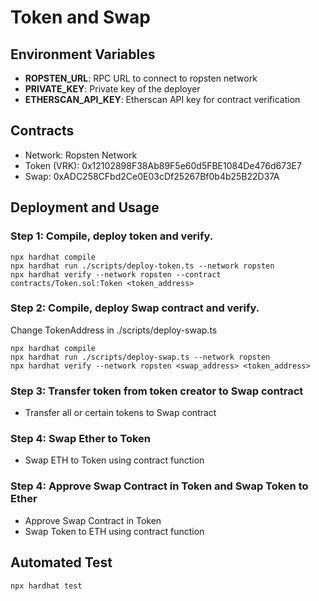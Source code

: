 # Token and Swap

## Environment Variables

- **ROPSTEN_URL**: RPC URL to connect to ropsten network
- **PRIVATE_KEY**: Private key of the deployer
- **ETHERSCAN_API_KEY**: Etherscan API key for contract verification

## Contracts

- Network: Ropsten Network
- Token (VRK): 0x12102898F38Ab89F5e60d5FBE1084De476d673E7
- Swap: 0xADC258CFbd2Ce0E03cDf25267Bf0b4b25B22D37A

## Deployment and Usage

### Step 1: Compile, deploy token and verify.

```shell
npx hardhat compile
npx hardhat run ./scripts/deploy-token.ts --network ropsten
npx hardhat verify --network ropsten --contract contracts/Token.sol:Token <token_address>
```

### Step 2: Compile, deploy Swap contract and verify.

Change TokenAddress in ./scripts/deploy-swap.ts

```shell
npx hardhat compile
npx hardhat run ./scripts/deploy-swap.ts --network ropsten
npx hardhat verify --network ropsten <swap_address> <token_address>
```

### Step 3: Transfer token from token creator to Swap contract

- Transfer all or certain tokens to Swap contract

### Step 4: Swap Ether to Token

- Swap ETH to Token using contract function

### Step 4: Approve Swap Contract in Token and Swap Token to Ether

- Approve Swap Contract in Token
- Swap Token to ETH using contract function

## Automated Test

```shell
npx hardhat test
```
